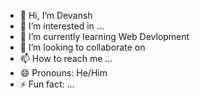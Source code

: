 - 👋 Hi, I’m Devansh 
- 👀 I’m interested in ...
- 🌱 I’m currently learning Web Devlopment
- 💞️ I’m looking to collaborate on 
- 📫 How to reach me ...
- 😄 Pronouns: He/Him
- ⚡ Fun fact: ...

<!---
DrDoom1504/DrDoom1504 is a ✨ special ✨ repository because its `README.md` (this file) appears on your GitHub profile.
You can click the Preview link to take a look at your changes.
--->
